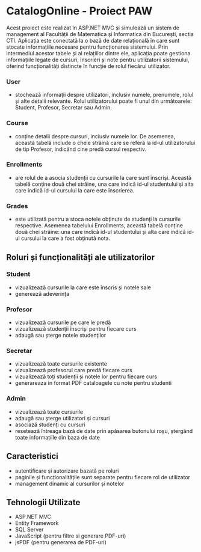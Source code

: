 # CatalogOnline - Proiect PAW

Acest proiect este realizat în ASP.NET MVC și simulează un sistem de management al Facultății de Matematica și Informatica din București, sectia CTI. Aplicația este conectată la o bază de date relațională în care sunt stocate informațiile necesare pentru funcționarea sistemului. Prin intermediul acestor tabele și al relațiilor dintre ele, aplicația poate gestiona informațiile legate de cursuri, înscrieri și note pentru utilizatorii sistemului, oferind funcționalități distincte în funcție de rolul fiecărui utilizator.

### User
- stochează informații despre utilizatori, inclusiv numele, prenumele, rolul și alte detalii relevante. Rolul utilizatorului poate fi unul din următoarele: Student, Profesor, Secretar sau Admin.

### Course
- conține detalii despre cursuri, inclusiv numele lor. De asemenea, această tabelă include o cheie străină care se referă la id-ul utilizatorului de tip Profesor, indicând cine predă cursul respectiv.

### Enrollments
- are rolul de a asocia studenții cu cursurile la care sunt înscriși. Această tabelă conține două chei străine, una care indică id-ul studentului și alta care indică id-ul cursului la care este înscrierea.

### Grades
 - este utilizată pentru a stoca notele obținute de studenți la cursurile respective. Asemenea tabelului Enrollments, această tabelă conține două chei străine: una care indică id-ul studentului și alta care indică id-ul cursului la care a fost obținută nota.

## Roluri și funcționalități ale utilizatorilor
### Student
- vizualizează cursurile la care este înscris și notele sale
- generează adeverința
### Profesor
- vizualizează cursurile pe care le predă
- vizualizează studenții înscriși pentru fiecare curs
- adaugă sau șterge notele studenților
### Secretar
- vizualizează toate cursurile existente
- vizualizează profesorul care predă fiecare curs
- vizualizează toți studenții și notele lor pentru fiecare curs
- generareaza in format PDF cataloagele cu note pentru studenti
### Admin
- vizualizează toate cursurile
- adaugă sau șterge utilizatori și cursuri
- asociază studenți cu cursuri
- resetează întreaga bază de date prin apăsarea butonului roșu, ștergând toate informațiile din baza de date

## Caracteristici
- autentificare și autorizare bazată pe roluri
- paginile și funcționalitățile sunt separate pentru fiecare rol de utilizator
- management dinamic al cursurilor și notelor

## Tehnologii Utilizate
- ASP.NET MVC
- Entity Framework
- SQL Server
- JavaScript (pentru filtre si generare PDF-uri)
- jsPDF (pentru generarea de PDF-uri)
